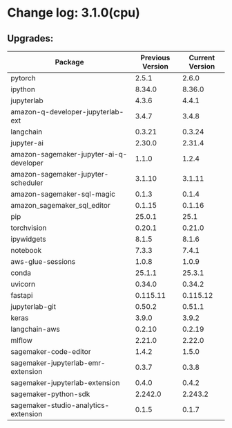 # Change log: 3.1.0(cpu)

## Upgrades: 

Package | Previous Version | Current Version
---|---|---
pytorch|2.5.1|2.6.0
ipython|8.34.0|8.36.0
jupyterlab|4.3.6|4.4.1
amazon-q-developer-jupyterlab-ext|3.4.7|3.4.8
langchain|0.3.21|0.3.24
jupyter-ai|2.30.0|2.31.4
amazon-sagemaker-jupyter-ai-q-developer|1.1.0|1.2.4
amazon-sagemaker-jupyter-scheduler|3.1.10|3.1.11
amazon-sagemaker-sql-magic|0.1.3|0.1.4
amazon_sagemaker_sql_editor|0.1.15|0.1.16
pip|25.0.1|25.1
torchvision|0.20.1|0.21.0
ipywidgets|8.1.5|8.1.6
notebook|7.3.3|7.4.1
aws-glue-sessions|1.0.8|1.0.9
conda|25.1.1|25.3.1
uvicorn|0.34.0|0.34.2
fastapi|0.115.11|0.115.12
jupyterlab-git|0.50.2|0.51.1
keras|3.9.0|3.9.2
langchain-aws|0.2.10|0.2.19
mlflow|2.21.0|2.22.0
sagemaker-code-editor|1.4.2|1.5.0
sagemaker-jupyterlab-emr-extension|0.3.7|0.3.8
sagemaker-jupyterlab-extension|0.4.0|0.4.2
sagemaker-python-sdk|2.242.0|2.243.2
sagemaker-studio-analytics-extension|0.1.5|0.1.7
